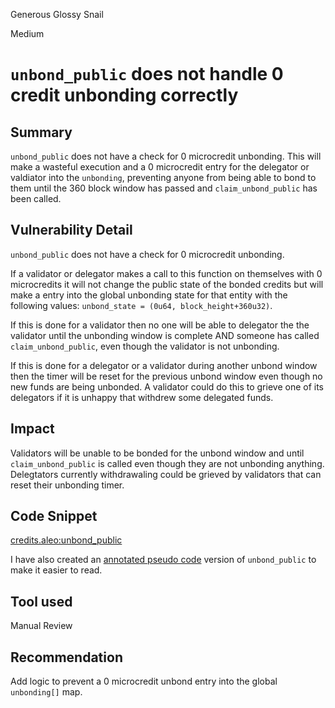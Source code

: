 Generous Glossy Snail

Medium

# `unbond_public` does not handle 0 credit unbonding correctly

## Summary

`unbond_public` does not have a check for 0 microcredit unbonding. This will make a wasteful execution and a 0 microcredit entry for the delegator or valdiator into the `unbonding`, preventing anyone from being able to bond to them until the 360 block window has passed and `claim_unbond_public` has been called.

## Vulnerability Detail

`unbond_public` does not have a check for 0 microcredit unbonding.

If a validator or delegator makes a call to this function on themselves with 0 microcredits it will not change the public state of the bonded credits but will make a entry into the global unbonding state for that entity with the following values:
`unbond_state = (0u64, block_height+360u32)`.

If this is done for a validator then no one will be able to delegator the the validator until the unbonding window is complete AND someone has called `claim_unbond_public`, even though the validator is not unbonding.

If this is done for a delegator or a validator during another unbond window then the timer will be reset for the previous unbond window even though no new funds are being unbonded. A validator could do this to grieve one of its delegators if it is unhappy that withdrew some delegated funds. 

## Impact

Validators will be unable to be bonded for the unbond window and until `claim_unbond_public` is called even though they are not unbonding anything. Delegtators currently withdrawaling could be grieved by validators that can reset their unbonding timer. 

## Code Snippet
[credits.aleo:unbond_public](https://github.com/sherlock-audit/2024-05-aleo/blob/main/snarkVM/synthesizer/program/src/resources/credits.aleo#L431-L432)

I have also created an [annotated pseudo code](https://gist.github.com/infosecual/d6a8442c18c987b195364fd51f359cc8) version of `unbond_public` to make it easier to read.

## Tool used

Manual Review

## Recommendation
Add logic to prevent a 0 microcredit unbond entry into the global `unbonding[]` map.